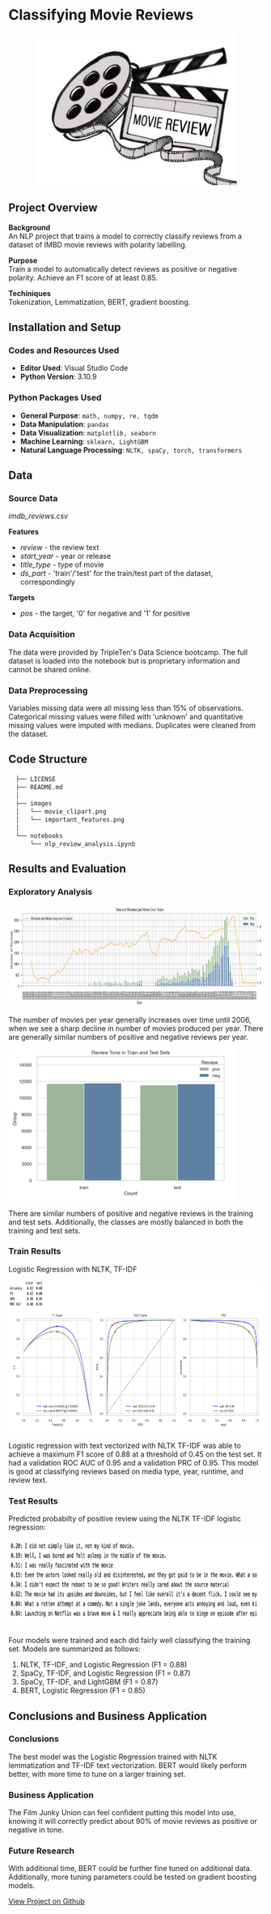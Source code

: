 # Classifying Movie Reviews

<p align="center">
  <img src="images/customer-reviews/movie_clipart.png"
  width="400"
  height="300"
  alt="Movie reel clip art">
</p>

## Project Overview
**Background**  
An NLP project that trains a model to correctly classify reviews from a dataset of IMBD movie reviews with polarity labelling.

**Purpose**  
Train a model to automatically detect reviews as positive or negative polarity. Achieve an F1 score of at least 0.85.

**Techiniques**  
Tokenization, Lemmatization, BERT, gradient boosting.

## Installation and Setup

### Codes and Resources Used
  - <b>Editor Used</b>: Visual Studio Code
  - <b>Python Version</b>: 3.10.9

### Python Packages Used
  - <b>General Purpose</b>: ```math, numpy, re, tqdm```  
  - <b>Data Manipulation</b>: ```pandas```  
  - <b>Data Visualization</b>: ```matplotlib, seaborn```  
  - <b>Machine Learning</b>: ```sklearn, LightGBM```  
  - <b>Natural Language Processing</b>: ```NLTK, spaCy, torch, transformers```

## Data

### Source Data

*imdb_reviews.csv*

<b>Features</b>  
* *review* - the review text
* *start_year* - year or release
* *title_type* - type of movie
* *ds_part* - 'train'/'test' for the train/test part of the dataset, correspondingly

<b>Targets</b>  
 * *pos* - the target, '0' for negative and '1' for positive
 
### Data Acquisition

The data were provided by TripleTen's Data Science bootcamp. The full dataset is loaded into the notebook but is proprietary information and cannot be shared online.

### Data Preprocessing

Variables missing data were all missing less than 15% of observations. Categorical missing values were filled with 'unknown' and quantitative missing values were imputed with medians. Duplicates were cleaned from the dataset.

## Code Structure
```
  ├── LICENSE
  ├── README.md          
  │
  ├── images
  │   └── movie_clipart.png
  │   └── important_features.png 
  │
  └── notebooks  
      └── nlp_review_analysis.ipynb  
```

## Results and Evaluation

### Exploratory Analysis
 
<p align="left">
  <img src="/images/customer-reviews/polarity_time.png"
  width="700"
  height="200"
  alt="sns pair plot of numeric variables">
</p>

The number of movies per year generally increases over time until 2006, when we see a sharp decline in number of movies produced per year. There are generally similar numbers of positive and negative reviews per year.

<p align="left">
  <img src="/images/customer-reviews/train_test_split.png" 
  width="450"
  height="300"
  alt="Correlation heatmap">
</p>

There are similar numbers of positive and negative reviews in the training and test sets. Additionally, the classes are mostly balanced in both the training and test sets.

### Train Results
Logistic Regression with NLTK, TF-IDF

<p align="left">
  <img src="/images/customer-reviews/best_results.png"
  width="700"
  height="300"
  alt="Train results">
</p>

Logistic regression with text vectorized with NLTK TF-IDF was able to achieve a maximum F1 score of 0.88 at a threshold of 0.45 on the test set. It had a validation ROC AUC of 0.95 and a validation PRC of 0.95. This model is good at classifying reviews based on media type, year, runtime, and review text.

### Test Results

Predicted probabilty of positive review using the NLTK TF-IDF logistic regression:

<p align="left">
  <img src="/images/customer-reviews/review_probs.png"
  width="550"
  height="175"
  alt="Test results">
</p>

Four models were trained and each did fairly well classifying the training set. Models are summarized as follows:  

1. NLTK, TF-IDF, and Logistic Regression (F1 = 0.88)
2. SpaCy, TF-IDF, and Logistic Regression (F1 = 0.87)  
3. SpaCy, TF-IDF, and LightGBM (F1 = 0.87)
4. BERT, Logistic Regression (F1 = 0.85)

## Conclusions and Business Application

### Conclusions

The best model was the Logistic Regression trained with NLTK lemmatization and TF-IDF text vectorization. BERT would likely perform better, with more time to tune on a larger training set. 

### Business Application 

The Film Junky Union can feel confident putting this model into use, knowing it will correctly predict about 90% of movie reviews as positive or negative in tone.

### Future Research 

With additional time, BERT could be further fine tuned on additional data. Additionally, more tuning parameters could be tested on gradient boosting models.

[View Project on Github](https://github.com/kellyshreeve/categorizing-customer-reviews)

